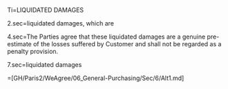 Ti=LIQUIDATED DAMAGES

2.sec=liquidated damages, which are

4.sec=The Parties agree that these liquidated damages are a genuine pre-estimate of the losses suffered by Customer and shall not be regarded as a penalty provision.

7.sec=liquidated damages

=[GH/Paris2/WeAgree/06_General-Purchasing/Sec/6/Alt1.md]